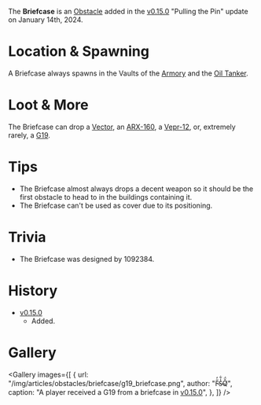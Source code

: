 The **Briefcase** is an [Obstacle](/obstacles) added in the [v0.15.0](https://github.com/HasangerGames/suroi/releases/tag/v0.15.0) "Pulling the Pin" update on January 14th, 2024.

# Location & Spawning

A Briefcase always spawns in the Vaults of the [Armory](/buildings/armory) and the [Oil Tanker](/buildings/oil_tanker).

# Loot & More

The Briefcase can drop a [Vector](/weapons/guns/vector), an [ARX-160](/weapons/guns/arx160), a [Vepr-12](/weapons/guns/vepr12), or, extremely rarely, a [G19](/weapons/guns/g19).

# Tips

- The Briefcase almost always drops a decent weapon so it should be the first obstacle to head to in the buildings containing it.
- The Briefcase can't be used as cover due to its positioning.

# Trivia

- The Briefcase was designed by 1092384.

# History

- [v0.15.0](https://github.com/HasangerGames/suroi/releases/tag/v0.15.0)
  - Added.

# Gallery

<Gallery
  images={[
    {
      url: "/img/articles/obstacles/briefcase/g19_briefcase.png",
      author: "F̴̋̓S̶̾͋Q̸̂̈́",
      caption: "A player received a G19 from a briefcase in [v0.15.0](https://github.com/HasangerGames/suroi/releases/tag/v0.15.0)",
    },
  ]}
/>